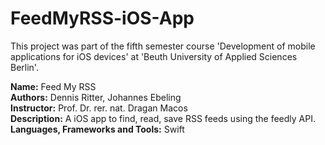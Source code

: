 # FeedMyRSS-iOS-App
This project was part of the fifth semester course 'Development of mobile applications for iOS devices' at 'Beuth University of Applied Sciences Berlin'.

<b>Name:</b> Feed My RSS<br/>
<b>Authors:</b> Dennis Ritter, Johannes Ebeling<br/>
<b>Instructor:</b> Prof. Dr. rer. nat. Dragan Macos<br/>
<b>Description:</b> A iOS app to find, read, save RSS feeds using the feedly API.<br/>
<b>Languages, Frameworks and Tools:</b> Swift

